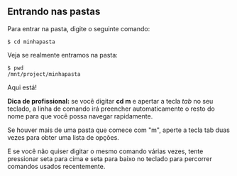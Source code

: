 ## Entrando nas pastas

Para entrar na pasta, digite o seguinte comando:

```
$ cd minhapasta
```

Veja se realmente entramos na pasta:

```
$ pwd
/mnt/project/minhapasta
```
Aqui está!

**Dica de profissional:** se você digitar **cd m** e apertar a tecla _tab_ no seu teclado, a linha de comando irá preencher automaticamente o resto do nome para que você possa navegar rapidamente.

Se houver mais de uma pasta que comece com "m", aperte a tecla tab duas vezes para obter uma lista de opções.

E se você não quiser digitar o mesmo comando várias vezes, tente pressionar seta para cima e seta para baixo no teclado para percorrer comandos usados recentemente.
